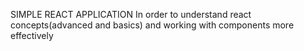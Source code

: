 SIMPLE REACT APPLICATION
In order to understand react concepts(advanced and basics) and working with components more effectively
